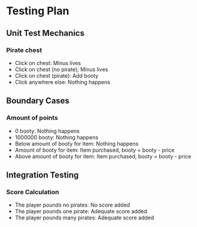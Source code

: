 # Testing Plan

## Unit Test Mechanics

### Pirate chest

- Click on chest: Minus lives
- Click on chest (no pirate); Minus lives
- Click on chest (pirate): Add booty
- Click anywhere else: Nothing happens

## Boundary Cases

### Amount of points

- 0 booty: Nothing happens
- 1000000 booty: Nothing happens
- Below amount of booty for item: Nothing happens
- Amount of booty for item: Item purchased, booty = booty - price
- Above amount of booty for item: Item purchased, booty = booty - price

## Integration Testing

### Score Calculation

- The player pounds no pirates: No score added
- The player pounds one pirate: Adequate score added
- The player pounds many pirates: Adequate score added
